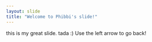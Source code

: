 ```yaml
---
layout: slide
title: "Welcome to Phibbi's slide!"
---
```

this is my great slide. tada :)
Use the left arrow to go back!

